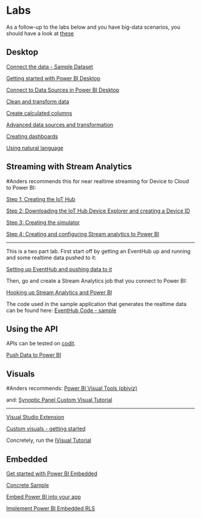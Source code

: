 # Labs

As a follow-up to the labs below and you have big-data scenarios, you should have a look at [these](https://github.com/dx-ted-emea/bigdata-labs)


## Desktop

[Connect the data - Sample Dataset](http://www.bankrate.com/finance/retirement/best-places-retire-how-state-ranks.aspx)

[Getting started with Power BI Desktop](https://powerbi.microsoft.com/en-us/guided-learning/powerbi-learning-0-2-get-started-power-bi-desktop)

[Connect to Data Sources in Power BI Desktop](https://powerbi.microsoft.com/en-us/guided-learning/powerbi-learning-1-2-connect-to-data-sources-in-power-bi-desktop)

[Clean and transform data](https://powerbi.microsoft.com/en-us/guided-learning/powerbi-learning-1-3-clean-and-transform-data-with-query-editor)

[Create calculated columns](https://powerbi.microsoft.com/en-us/guided-learning/powerbi-learning-2-3-create-calculated-columns)

[Advanced data sources and transformation](https://powerbi.microsoft.com/en-us/guided-learning/powerbi-learning-1-4-advanced-data-sources-and-transformation)

[Creating dashboards](https://powerbi.microsoft.com/en-us/guided-learning/powerbi-learning-4-2-create-configure-dashboards)

[Using natural language](https://powerbi.microsoft.com/en-us/guided-learning/powerbi-learning-4-3-asking-questions-natural-language)


## Streaming with Stream Analytics

#Anders recommends this for near realtime streaming for Device to Cloud to Power BI:

[Step 1: Creating the IoT Hub](https://azure.microsoft.com/en-us/documentation/articles/iot-hub-csharp-csharp-getstarted/#create-an-iot-hub)

[Step 2: Downloading the IoT Hub Device Explorer and creating a Device ID](https://github.com/Azure/azure-iot-sdks/blob/master/tools/DeviceExplorer/doc/how_to_use_device_explorer.md#getting-device-explorer)

[Step 3: Creating the simulator](https://azure.microsoft.com/en-us/documentation/articles/iot-hub-csharp-csharp-getstarted/#create-a-simulated-device-app)

[Step 4: Creating and configuring Stream analytics to Power BI](https://blogs.msdn.microsoft.com/uk_faculty_connection/2016/03/20/consuming-data-on-microsoft-azure-iot-hub-into-microsoft-power-bi/)

---------------

This is a two part lab. First start off by getting an EventHub up and running and some realtime data pushed to it:

[Setting up EventHub and pushing data to it](https://github.com/msdevno/technicalworkshops/blob/master/Power%20BI/EventHub/README.md)

Then, go and create a Stream Analytics job that you connect to Power BI:

[Hooking up Stream Analytics and Power BI](https://azure.microsoft.com/en-us/documentation/articles/stream-analytics-power-bi-dashboard/)

The code used in the sample application that generates the realtime data can be found here:
[EventHub Code - sample](https://gist.github.com/einari/4a6e53eca299f203ca7a3044a5d25cd0)

## Using the API

APIs can be tested on [codit](https://coditapi.portal.azure-api.net/docs/services/553f8259b9e349059c4e2be1/operations/5548f051b9e349040c126a31).

[Push Data to Power BI](https://powerbi.microsoft.com/en-us/documentation/powerbi-developer-walkthrough-push-data/)

## Visuals

#Anders recommends: [Power BI Visual Tools (pbiviz)](https://github.com/Microsoft/PowerBI-visuals-tools)

and: [Synoptic Panel Custom Visual Tutorial](http://radacad.com/custom-visuals-in-power-bi-build-whatever-you-want)

---------------------

[Visual Studio Extension](https://github.com/Microsoft/PowerBI-visuals/wiki/Create-new-Power-BI-Visuals-using-template)

[Custom visuals - getting started](https://github.com/Microsoft/PowerBI-visuals/wiki)

Concretely, run the [IVisual Tutorial](https://github.com/Microsoft/PowerBI-visuals/wiki/Hello-IVisual)



## Embedded

[Get started with Power BI Embedded](https://azure.microsoft.com/en-us/documentation/articles/power-bi-embedded-get-started/)

[Concrete Sample](https://azure.microsoft.com/en-us/documentation/articles/power-bi-embedded-get-started-sample/)

[Embed Power BI into your app](https://azure.microsoft.com/en-us/documentation/articles/power-bi-embedded-iframe/)

[Implement Power BI Embedded RLS](https://azure.microsoft.com/en-us/documentation/articles/power-bi-embedded-rls/)
